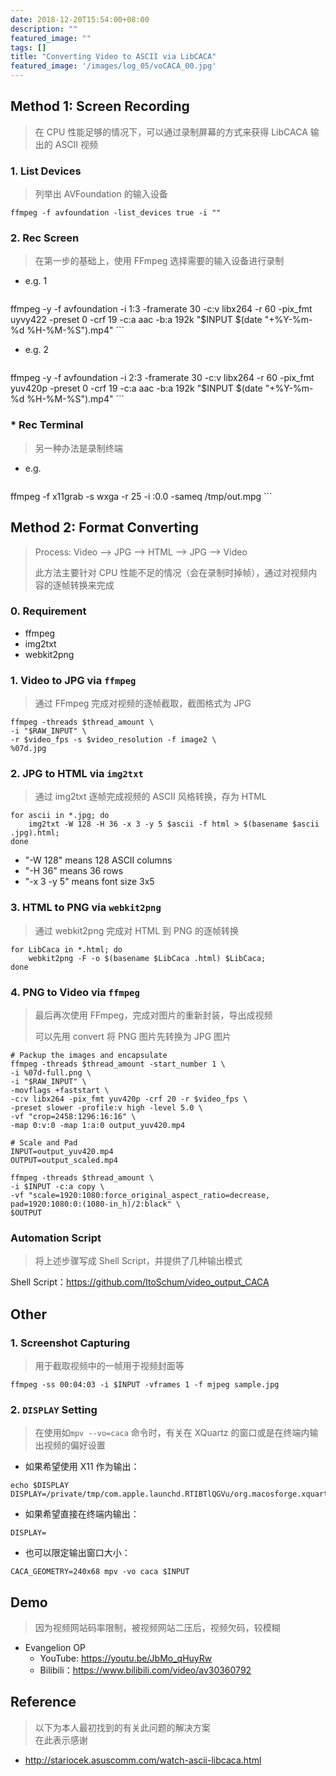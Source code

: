 ```yaml
---
date: 2018-12-20T15:54:00+08:00
description: ""
featured_image: ""
tags: []
title: "Converting Video to ASCII via LibCACA"
featured_image: '/images/log_05/voCACA_00.jpg'
---
```


## Method 1: Screen Recording
> 在 CPU 性能足够的情况下，可以通过录制屏幕的方式来获得 LibCACA 输出的 ASCII 视频

### 1. List Devices
> 列举出 AVFoundation 的输入设备

```
ffmpeg -f avfoundation -list_devices true -i ""
```

### 2. Rec Screen
> 在第一步的基础上，使用 FFmpeg 选择需要的输入设备进行录制

- e.g. 1

	```
ffmpeg -y -f avfoundation -i 1:3 -framerate 30 -c:v libx264 -r 60 -pix_fmt uyvy422 -preset 0 -crf 19 -c:a aac -b:a 192k "$INPUT $(date "+%Y-%m-%d %H-%M-%S").mp4"
	```

- e.g. 2

	```
ffmpeg -y -f avfoundation -i 2:3 -framerate 30 -c:v libx264 -r 60 -pix_fmt yuv420p -preset 0 -crf 19 -c:a aac -b:a 192k "$INPUT $(date "+%Y-%m-%d %H-%M-%S").mp4" 
	```

### * Rec Terminal
> 另一种办法是录制终端

- e.g.

	```
ffmpeg -f x11grab -s wxga -r 25 -i :0.0 -sameq /tmp/out.mpg
	```


## Method 2: Format Converting
> Process: Video --> JPG --> HTML --> JPG --> Video
> 
> 此方法主要针对 CPU 性能不足的情况（会在录制时掉帧），通过对视频内容的逐帧转换来完成

### 0. Requirement
- ffmpeg
- img2txt
- webkit2png

### 1. Video to JPG via `ffmpeg`
> 通过 FFmpeg 完成对视频的逐帧截取，截图格式为 JPG

```
ffmpeg -threads $thread_amount \
-i "$RAW_INPUT" \
-r $video_fps -s $video_resolution -f image2 \
%07d.jpg
```

### 2. JPG to HTML via `img2txt`
> 通过 img2txt 逐帧完成视频的 ASCII 风格转换，存为 HTML

```
for ascii in *.jpg; do
	img2txt -W 128 -H 36 -x 3 -y 5 $ascii -f html > $(basename $ascii .jpg).html;
done
```

- "-W 128" means 128 ASCII columns
- "-H 36" means 36 rows
- "-x 3 -y 5" means font size 3x5

### 3. HTML to PNG via `webkit2png`
> 通过 webkit2png 完成对 HTML 到 PNG 的逐帧转换

```
for LibCaca in *.html; do
	webkit2png -F -o $(basename $LibCaca .html) $LibCaca;
done
```

### 4. PNG to Video via `ffmpeg`
> 最后再次使用 FFmpeg，完成对图片的重新封装，导出成视频
> 
> 可以先用 convert 将 PNG 图片先转换为 JPG 图片

```
# Packup the images and encapsulate
ffmpeg -threads $thread_amount -start_number 1 \
-i %07d-full.png \
-i "$RAW_INPUT" \
-movflags +faststart \
-c:v libx264 -pix_fmt yuv420p -crf 20 -r $video_fps \
-preset slower -profile:v high -level 5.0 \
-vf "crop=2458:1296:16:16" \
-map 0:v:0 -map 1:a:0 output_yuv420.mp4

# Scale and Pad
INPUT=output_yuv420.mp4
OUTPUT=output_scaled.mp4

ffmpeg -threads $thread_amount \
-i $INPUT -c:a copy \
-vf "scale=1920:1080:force_original_aspect_ratio=decrease, pad=1920:1080:0:(1080-in_h)/2:black" \
$OUTPUT
```

### Automation Script
> 将上述步骤写成 Shell Script，并提供了几种输出模式 

Shell Script：<https://github.com/ItoSchum/video_output_CACA>

## Other
### 1. Screenshot Capturing
> 用于截取视频中的一帧用于视频封面等

```
ffmpeg -ss 00:04:03 -i $INPUT -vframes 1 -f mjpeg sample.jpg
```

### 2. `DISPLAY` Setting
> 在使用如`mpv --vo=caca` 命令时，有关在 XQuartz 的窗口或是在终端内输出视频的偏好设置

- 如果希望使用 X11 作为输出：

```
echo $DISPLAY
DISPLAY=/private/tmp/com.apple.launchd.RTIBTlQGVu/org.macosforge.xquartz:0
```

- 如果希望直接在终端内输出：

```
DISPLAY=
```

- 也可以限定输出窗口大小：

```
CACA_GEOMETRY=240x68 mpv -vo caca $INPUT
```

## Demo
> 因为视频网站码率限制，被视频网站二压后，视频欠码，较模糊

- Evangelion OP 
	- YouTube: <https://youtu.be/JbMo_qHuyRw>
	- Bilibili：<https://www.bilibili.com/video/av30360792>

## Reference
> 以下为本人最初找到的有关此问题的解决方案<br>
> 在此表示感谢
	
- <http://stariocek.asuscomm.com/watch-ascii-libcaca.html>